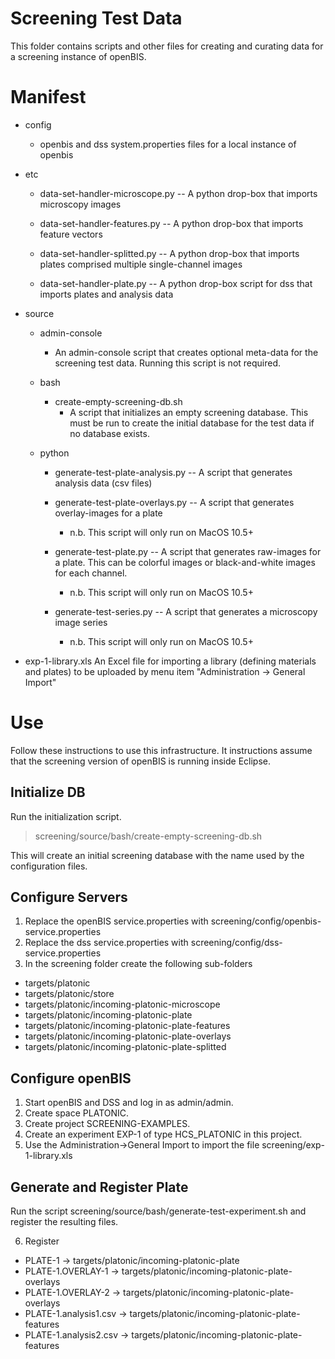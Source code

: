 Screening Test Data
===================

This folder contains scripts and other files for creating and curating data for a screening instance of openBIS.

Manifest
========

* config 
 	* openbis and dss system.properties files for a local instance of openbis

* etc 
	* data-set-handler-microscope.py -- A python drop-box that imports microscopy images

	* data-set-handler-features.py -- A python drop-box that imports feature vectors

	* data-set-handler-splitted.py -- A python drop-box that imports plates comprised multiple single-channel images

	* data-set-handler-plate.py -- A python drop-box script for dss that imports plates and analysis data

* source
	* admin-console
		* An admin-console script that creates optional meta-data for the screening test data. 
		  Running this script is not required.

	* bash
		* create-empty-screening-db.sh
			* A script that initializes an empty screening database. This must be run to create the initial 
			  database for the test data if no database exists.
			
	* python
		* generate-test-plate-analysis.py -- A script that generates analysis data (csv files)

		* generate-test-plate-overlays.py -- A script that generates overlay-images for a plate
			* n.b. This script will only run on MacOS 10.5+			

		* generate-test-plate.py -- A script that generates raw-images for a plate. This can be
		  colorful images or black-and-white images for each channel.
			* n.b. This script will only run on MacOS 10.5+

		* generate-test-series.py -- A script that generates a microscopy image series
			* n.b. This script will only run on MacOS 10.5+	
			
			
* exp-1-library.xls
  An Excel file for importing a library (defining materials and plates) to be uploaded by
  menu item "Administration -> General Import"	

Use
===

Follow these instructions to use this infrastructure. It instructions assume that 
the screening version of openBIS is running inside Eclipse.

Initialize DB
-------------

Run the initialization script.

> screening/source/bash/create-empty-screening-db.sh

This will create an initial screening database with the name used by the configuration files.

Configure Servers
-----------------

1. Replace the openBIS service.properties with screening/config/openbis-service.properties
2. Replace the dss service.properties with screening/config/dss-service.properties
3. In the screening folder create the following sub-folders 
* targets/platonic
* targets/platonic/store
* targets/platonic/incoming-platonic-microscope
* targets/platonic/incoming-platonic-plate
* targets/platonic/incoming-platonic-plate-features
* targets/platonic/incoming-platonic-plate-overlays
* targets/platonic/incoming-platonic-plate-splitted

Configure openBIS
-----------------

1. Start openBIS and DSS and log in as admin/admin.
2. Create space PLATONIC.
3. Create project SCREENING-EXAMPLES.
3. Create an experiment EXP-1 of type HCS_PLATONIC in this project.
4. Use the Administration->General Import to import the file screening/exp-1-library.xls

Generate and Register Plate
---------------------------

Run the script screening/source/bash/generate-test-experiment.sh and register the resulting files.

6. Register

* PLATE-1 -> targets/platonic/incoming-platonic-plate
* PLATE-1.OVERLAY-1 -> targets/platonic/incoming-platonic-plate-overlays
* PLATE-1.OVERLAY-2 -> targets/platonic/incoming-platonic-plate-overlays
* PLATE-1.analysis1.csv -> targets/platonic/incoming-platonic-plate-features
* PLATE-1.analysis2.csv -> targets/platonic/incoming-platonic-plate-features

